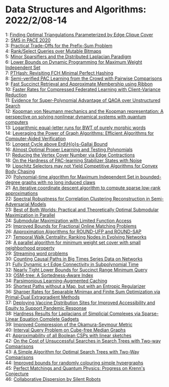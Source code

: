 # Data Structures and Algorithms: 2022/2/08-14  
1: [Finding Optimal Triangulations Parameterized by Edge Clique Cover](https://doi.org/10.48550/arXiv.1912.10989)  
2: [SMS in PACE 2020](https://doi.org/10.48550/arXiv.2006.07302)  
3: [Practical Trade-Offs for the Prefix-Sum Problem](https://doi.org/10.48550/arXiv.2006.14552)  
4: [Rank/Select Queries over Mutable Bitmaps](https://doi.org/10.48550/arXiv.2009.12809)  
5: [Minor Sparsifiers and the Distributed Laplacian Paradigm](https://doi.org/10.48550/arXiv.2012.15675)  
6: [Lower Bounds on Dynamic Programming for Maximum Weight Independent Set](https://doi.org/10.48550/arXiv.2102.06901)  
7: [PTHash: Revisiting FCH Minimal Perfect Hashing](https://doi.org/10.48550/arXiv.2104.10402)  
8: [Semi-verified PAC Learning from the Crowd with Pairwise Comparisons](https://doi.org/10.48550/arXiv.2106.07080)  
9: [Fast Succinct Retrieval and Approximate Membership using Ribbon](https://doi.org/10.48550/arXiv.2109.01892)  
10: [Faster Rates for Compressed Federated Learning with Client-Variance  Reduction](https://doi.org/10.48550/arXiv.2112.13097)  
11: [Evidence for Super-Polynomial Advantage of QAOA over Unstructured Search](https://doi.org/10.48550/arXiv.2202.00648)  
12: [Koopman von Neumann mechanics and the Koopman representation: A  perspective on solving nonlinear dynamical systems with quantum computers](https://doi.org/10.48550/arXiv.2202.02188)  
13: [Logarithmic equal-letter runs for BWT of purely morphic words](https://doi.org/10.48550/arXiv.2202.02609)  
14: [Leveraging the Power of Graph Algorithms: Efficient Algorithms for  Computer-Aided Verification](https://doi.org/10.48550/arXiv.2202.02660)  
15: [Longest Cycle above Erd\H{o}s-Gallai Bound](https://doi.org/10.48550/arXiv.2202.03061)  
16: [Almost Optimal Proper Learning and Testing Polynomials](https://doi.org/10.48550/arXiv.2202.03207)  
17: [Reducing the Vertex Cover Number via Edge Contractions](https://doi.org/10.48550/arXiv.2202.03322)  
18: [On the Hardness of PAC-learning Stabilizer States with Noise](https://doi.org/10.48550/arXiv.2102.05174)  
19: [Lipschitz Selectors may not Yield Competitive Algorithms for Convex Body  Chasing](https://doi.org/10.48550/arXiv.2104.07487)  
20: [Polynomial-time algorithm for Maximum Independent Set in bounded-degree  graphs with no long induced claws](https://doi.org/10.48550/arXiv.2107.05434)  
21: [An iterative coordinate descent algorithm to compute sparse low-rank  approximations](https://doi.org/10.48550/arXiv.2107.14608)  
22: [Spectral Robustness for Correlation Clustering Reconstruction in  Semi-Adversarial Models](https://doi.org/10.48550/arXiv.2108.04729)  
23: [Best of Both Worlds: Practical and Theoretically Optimal Submodular  Maximization in Parallel](https://doi.org/10.48550/arXiv.2111.07917)  
24: [Submodular Maximization with Limited Function Access](https://doi.org/10.48550/arXiv.2201.00724)  
25: [Improved Bounds for Fractional Online Matching Problems](https://doi.org/10.48550/arXiv.2202.02948)  
26: [Approximation Algorithms for ROUND-UFP and ROUND-SAP](https://doi.org/10.48550/arXiv.2202.03492)  
27: [Temporal Walk Centrality: Ranking Nodes in Evolving Networks](https://doi.org/10.48550/arXiv.2202.03706)  
28: [A parallel algorithm for minimum weight set cover with small  neighborhood property](https://doi.org/10.48550/arXiv.2202.03872)  
29: [Streaming word problems](https://doi.org/10.48550/arXiv.2202.04060)  
30: [Counting Causal Paths in Big Times Series Data on Networks](https://doi.org/10.48550/arXiv.1905.11287)  
31: [Fully Dynamic s-t Edge Connectivity in Subpolynomial Time](https://doi.org/10.48550/arXiv.2004.07650)  
32: [Nearly Tight Lower Bounds for Succinct Range Minimum Query](https://doi.org/10.48550/arXiv.2111.02318)  
33: [OSM-tree: A Sortedness-Aware Index](https://doi.org/10.48550/arXiv.2202.04185)  
34: [Parsimonious Learning-Augmented Caching](https://doi.org/10.48550/arXiv.2202.04262)  
35: [Shortest Paths without a Map, but with an Entropic Regularizer](https://doi.org/10.48550/arXiv.2202.04551)  
36: [Sharper Rates for Separable Minimax and Finite Sum Optimization via  Primal-Dual Extragradient Methods](https://doi.org/10.48550/arXiv.2202.04640)  
37: [Deploying Vaccine Distribution Sites for Improved Accessibility and  Equity to Support Pandemic Response](https://doi.org/10.48550/arXiv.2202.04705)  
38: [Hardness Results for Laplacians of Simplicial Complexes via  Sparse-Linear Equation Complete Gadgets](https://doi.org/10.48550/arXiv.2202.05011)  
39: [Improved Compression of the Okamura-Seymour Metric](https://doi.org/10.48550/arXiv.2202.05127)  
40: [Interval Query Problem on Cube-free Median Graphs](https://doi.org/10.48550/arXiv.2010.05652)  
41: [Approximability of all Boolean CSPs with linear sketches](https://doi.org/10.48550/arXiv.2102.12351)  
42: [On the Cost of Unsuccessful Searches in Search Trees with Two-way  Comparisons](https://doi.org/10.48550/arXiv.2103.01052)  
43: [A Simple Algorithm for Optimal Search Trees with Two-Way Comparisons](https://doi.org/10.48550/arXiv.2103.01084)  
44: [Improved bounds for randomly colouring simple hypergraphs](https://doi.org/10.48550/arXiv.2202.05554)  
45: [Perfect Matchings and Quantum Physics: Progress on Krenn's Conjecture](https://doi.org/10.48550/arXiv.2202.05562)  
46: [Collaborative Dispersion by Silent Robots](https://doi.org/10.48550/arXiv.2202.05710)  